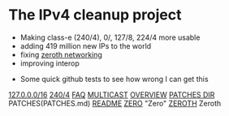 # The IPv4 cleanup project
 - Making class-e (240/4), 0/, 127/8, 224/4 more usable
 - adding 419 million new IPs to the world
 - fixing [zeroth networking](/ZEROTH.md)
 - improving interop

* Some quick github tests to see how wrong I can get this

[127.0.0.0/16](127.md) 
  [240/4](CLASSE.md)  [FAQ](FAQ.md)  [MULTICAST](MULTICAST) [OVERVIEW](OVERVIEW.md) [PATCHES DIR](patches) PATCHES(PATCHES.md)  [README](README.md)  [ZERO](ZERO.md) "Zero" [ZEROTH](ZEROTH.md) Zeroth
